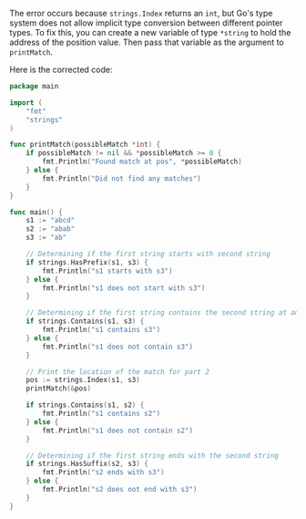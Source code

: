 The error occurs because `strings.Index` returns an `int`, but Go's type system does not allow implicit type conversion between different pointer types. To fix this, you can create a new variable of type `*string` to hold the address of the position value. Then pass that variable as the argument to `printMatch`.

Here is the corrected code:

```go
package main

import (
	"fmt"
	"strings"
)

func printMatch(possibleMatch *int) {
	if possibleMatch != nil && *possibleMatch >= 0 {
		fmt.Println("Found match at pos", *possibleMatch)
	} else {
		fmt.Println("Did not find any matches")
	}
}

func main() {
	s1 := "abcd"
	s2 := "abab"
	s3 := "ab"

	// Determining if the first string starts with second string
	if strings.HasPrefix(s1, s3) {
		fmt.Println("s1 starts with s3")
	} else {
		fmt.Println("s1 does not start with s3")
	}

	// Determining if the first string contains the second string at any location
	if strings.Contains(s1, s3) {
		fmt.Println("s1 contains s3")
	} else {
		fmt.Println("s1 does not contain s3")
	}

	// Print the location of the match for part 2
	pos := strings.Index(s1, s3)
	printMatch(&pos)

	if strings.Contains(s1, s2) {
		fmt.Println("s1 contains s2")
	} else {
		fmt.Println("s1 does not contain s2")
	}

	// Determining if the first string ends with the second string
	if strings.HasSuffix(s2, s3) {
		fmt.Println("s2 ends with s3")
	} else {
		fmt.Println("s2 does not end with s3")
	}
}
```
